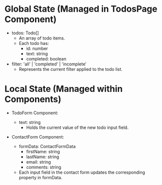 # Global State (Managed in TodosPage Component)

- todos: Todo[]
  - An array of todo items.
  - Each todo has:
    - id: number
    - text: string
    - completed: boolean
- filter: 'all' | 'completed' | 'incomplete'
  - Represents the current filter applied to the todo list.

# Local State (Managed within Components)

- TodoForm Component:

  - text: string
    - Holds the current value of the new todo input field.

- ContactForm Component:
  - formData: ContactFormData
    - firstName: string
    - lastName: string
    - email: string
    - comments: string
  - Each input field in the contact form updates the corresponding property in formData.
